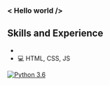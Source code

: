### < Hello world />

## Skills and Experience
* 
* 💻 HTML, CSS, JS

[![Python 3.6](https://img.shields.io/badge/python-3.6-blue.svg)](https://www.python.org/downloads/release/python-360/)
